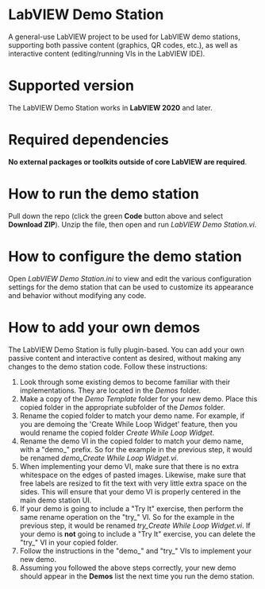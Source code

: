 # LabVIEW Demo Station
A general-use LabVIEW project to be used for LabVIEW demo stations, supporting both passive content (graphics, QR codes, etc.), as well as interactive content (editing/running VIs in the LabVIEW IDE).

# Supported version
The LabVIEW Demo Station works in **LabVIEW 2020** and later.

# Required dependencies
**No external packages or toolkits outside of core LabVIEW are required**.

# How to run the demo station
Pull down the repo (click the green **Code** button above and select **Download ZIP**). Unzip the file, then open and run *LabVIEW Demo Station.vi*.

# How to configure the demo station
Open *LabVIEW Demo Station.ini* to view and edit the various configuration settings for the demo station that can be used to customize its appearance and behavior without modifying any code.

# How to add your own demos
The LabVIEW Demo Station is fully plugin-based. You can add your own passive content and interactive content as desired, without making any changes to the demo station code. Follow these instructions:
1. Look through some existing demos to become familiar with their implementations. They are located in the *Demos* folder.
2. Make a copy of the *Demo Template* folder for your new demo. Place this copied folder in the appropriate subfolder of the *Demos* folder.
3. Rename the copied folder to match your demo name. For example, if you are demoing the 'Create While Loop Widget' feature, then you would rename the copied folder *Create While Loop Widget*.
4. Rename the demo VI in the copied folder to match your demo name, with a "demo_" prefix. So for the example in the previous step, it would be renamed *demo_Create While Loop Widget.vi*.
5. When implementing your demo VI, make sure that there is no extra whitespace on the edges of pasted images. Likewise, make sure that free labels are resized to fit the text with very little extra space on the sides. This will ensure that your demo VI is properly centered in the main demo station UI.
6. If your demo is going to include a "Try It" exercise, then perform the same rename operation on the "try_" VI. So for the example in the previous step, it would be renamed *try_Create While Loop Widget.vi*. If your demo is **not** going to include a "Try It" exercise, you can delete the "try_" VI in your copied folder.
7. Follow the instructions in the "demo_" and "try_" VIs to implement your new demo.
8. Assuming you followed the above steps correctly, your new demo should appear in the **Demos** list the next time you run the demo station.
